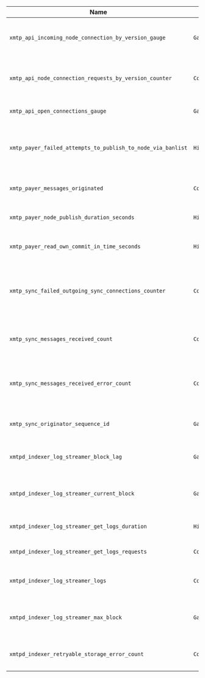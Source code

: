 | Name | Type | Description | File |
|------|------|-------------|------|
| `xmtp_api_incoming_node_connection_by_version_gauge` | `Gauge` | Number of incoming node connections by version | `pkg/metrics/api.go` |
| `xmtp_api_node_connection_requests_by_version_counter` | `Counter` | Number of incoming node connections by version | `pkg/metrics/api.go` |
| `xmtp_api_open_connections_gauge` | `Gauge` | Number of open API connections | `pkg/metrics/api.go` |
| `xmtp_payer_failed_attempts_to_publish_to_node_via_banlist` | `Histogram` | Number of failed attempts to publish to a node via banlist | `pkg/metrics/payer.go` |
| `xmtp_payer_messages_originated` | `Counter` | Number of messages originated by the payer. | `pkg/metrics/payer.go` |
| `xmtp_payer_node_publish_duration_seconds` | `Histogram` | Duration of the node publish call | `pkg/metrics/payer.go` |
| `xmtp_payer_read_own_commit_in_time_seconds` | `Histogram` | Read your own commit duration in seconds | `pkg/metrics/payer.go` |
| `xmtp_sync_failed_outgoing_sync_connections_counter` | `Counter` | Counter of total number of failed outgoing sync connection attempts | `pkg/metrics/sync.go` |
| `xmtp_sync_messages_received_count` | `Counter` | Count of messages received from the originator | `pkg/metrics/sync.go` |
| `xmtp_sync_messages_received_error_count` | `Counter` | Count of failed/errored messages received from the originator | `pkg/metrics/sync.go` |
| `xmtp_sync_originator_sequence_id` | `Gauge` | Last synced sequence id of the originator | `pkg/metrics/sync.go` |
| `xmtpd_indexer_log_streamer_block_lag` | `Gauge` | Lag between current block and max block | `pkg/metrics/indexer.go` |
| `xmtpd_indexer_log_streamer_current_block` | `Gauge` | Current block being processed by the log streamer | `pkg/metrics/indexer.go` |
| `xmtpd_indexer_log_streamer_get_logs_duration` | `Histogram` | Duration of the get logs call | `pkg/metrics/indexer.go` |
| `xmtpd_indexer_log_streamer_get_logs_requests` | `Counter` | Number of get logs requests | `pkg/metrics/indexer.go` |
| `xmtpd_indexer_log_streamer_logs` | `Counter` | Number of logs found by the log streamer | `pkg/metrics/indexer.go` |
| `xmtpd_indexer_log_streamer_max_block` | `Gauge` | Max block on the chain to be processed by the log streamer | `pkg/metrics/indexer.go` |
| `xmtpd_indexer_retryable_storage_error_count` | `Counter` | Number of retryable storage errors | `pkg/metrics/indexer.go` |
